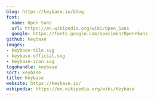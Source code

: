 ```yaml
---
blog: https://keybase.io/blog
font:
  name: Open Sans
  url: https://en.wikipedia.org/wiki/Open_Sans
  google: https://fonts.google.com/specimen/Open+Sans
github: keybase
images:
- keybase-tile.svg
- keybase-official.svg
- keybase-icon.svg
logohandle: keybase
sort: keybase
title: Keybase
website: https://keybase.io/
wikipedia: https://en.wikipedia.org/wiki/Keybase
---
```

